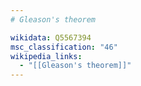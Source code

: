 ```yaml
---
# Gleason's theorem

wikidata: Q5567394
msc_classification: "46"
wikipedia_links:
  - "[[Gleason's theorem]]"
---
```

